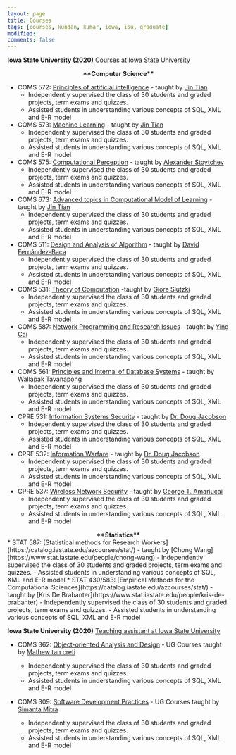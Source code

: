 ```yaml
---
layout: page
title: Courses
tags: [courses, kundan, kumar, iowa, isu, graduate]
modified:
comments: false
---
```

**Iowa State University (2020)** [Courses at Iowa State University](https://cs.iastate.edu/)
<div align="center">
  <b>**Computer Science**</b>
</div>

* COMS 572: [Principles of artificial intelligence](https://catalog.iastate.edu/azcourses/com_s/) - taught by [Jin Tian](https://www.cs.iastate.edu/people/jin-tian)
    - Independently supervised the class of 30 students and graded projects, term exams and quizzes.
    - Assisted students in understanding various concepts of SQL, XML and E-R model
* COMS 573: [Machine Learning](https://catalog.iastate.edu/azcourses/com_s/) - taught by [Jin Tian](https://www.cs.iastate.edu/people/jin-tian)
    - Independently supervised the class of 30 students and graded projects, term exams and quizzes.
    - Assisted students in understanding various concepts of SQL, XML and E-R model
* COMS 575: [Computational Perception](https://catalog.iastate.edu/azcourses/com_s/) - taught by [Alexander Stoytchev](https://www.ece.iastate.edu/~alexs/)
    - Independently supervised the class of 30 students and graded projects, term exams and quizzes.
    - Assisted students in understanding various concepts of SQL, XML and E-R model
* COMS 673: [Advanced topics in Computational Model of Learning](https://catalog.iastate.edu/azcourses/com_s/) - taught by [Jin Tian](https://www.cs.iastate.edu/people/jin-tian)
    - Independently supervised the class of 30 students and graded projects, term exams and quizzes.
    - Assisted students in understanding various concepts of SQL, XML and E-R model
* COMS 511: [Design and Analysis of Algorithm](https://catalog.iastate.edu/azcourses/com_s/) - taught by [David Fernández-Baca](https://www.cs.iastate.edu/people/david-fern%C3%A1ndez-baca)
    - Independently supervised the class of 30 students and graded projects, term exams and quizzes.
    - Assisted students in understanding various concepts of SQL, XML and E-R model
* COMS 531: [Theory of Computation](https://catalog.iastate.edu/azcourses/com_s/) -taught by [Giora Slutzki](https://www.cs.iastate.edu/people/giora-slutzki)
    - Independently supervised the class of 30 students and graded projects, term exams and quizzes.
    - Assisted students in understanding various concepts of SQL, XML and E-R model
* COMS 587: [Network Programming and Research Issues](https://catalog.iastate.edu/azcourses/com_s/) - taught by [Ying Cai](https://www.cs.iastate.edu/people/ying-cai)
    - Independently supervised the class of 30 students and graded projects, term exams and quizzes.
    - Assisted students in understanding various concepts of SQL, XML and E-R model
* COMS 561: [Principles and Internal of Database Systems](https://catalog.iastate.edu/azcourses/com_s/) - taught by [Wallapak Tavanapong](https://www.cs.iastate.edu/people/wallapak-tavanapong-0)
    - Independently supervised the class of 30 students and graded projects, term exams and quizzes.
    - Assisted students in understanding various concepts of SQL, XML and E-R model
* CPRE 531: [Information Systems Security](https://catalog.iastate.edu/azcourses/cpr_e/) -  taught by [Dr. Doug Jacobson](https://www.ece.iastate.edu/ece-directory/profile/dougj/)
    - Independently supervised the class of 30 students and graded projects, term exams and quizzes.
    - Assisted students in understanding various concepts of SQL, XML and E-R model
* CPRE 532: [Information Warfare](https://catalog.iastate.edu/azcourses/cpr_e/) -  taught by [Dr. Doug Jacobson](https://www.ece.iastate.edu/ece-directory/profile/dougj/)
    - Independently supervised the class of 30 students and graded projects, term exams and quizzes.
    - Assisted students in understanding various concepts of SQL, XML and E-R model
* CPRE 537: [Wireless Network Security](https://catalog.iastate.edu/azcourses/cpr_e/) -  taught by [George T. Amariucai](https://www.engineering.iastate.edu/people/profile/gamari/)
    - Independently supervised the class of 30 students and graded projects, term exams and quizzes.
    - Assisted students in understanding various concepts of SQL, XML and E-R model

<div align="center">
<b>**Statistics**</b>
</div>
* STAT 587: [Statistical methods for Research Workers](https://catalog.iastate.edu/azcourses/stat/) -  taught by [Chong Wang](https://www.stat.iastate.edu/people/chong-wang)
    - Independently supervised the class of 30 students and graded projects, term exams and quizzes.
    - Assisted students in understanding various concepts of SQL, XML and E-R model
* STAT 430/583: [Empirical Methods for the Computational Sciences](https://catalog.iastate.edu/azcourses/stat/) -  taught by [Kris De Brabanter](https://www.stat.iastate.edu/people/kris-de-brabanter)
    - Independently supervised the class of 30 students and graded projects, term exams and quizzes.
    - Assisted students in understanding various concepts of SQL, XML and E-R model

**Iowa State University (2020)** [Teaching assistant at Iowa State University](https://cs.iastate.edu/)

* COMS 362: [Object-oriented Analysis and Design](https://catalog.iastate.edu/azcourses/com_s/) - UG Courses taught by [Mathew tan creti](https://www.cs.iastate.edu/people/matthew-tan-creti)
    - Independently supervised the class of 30 students and graded projects, term exams and quizzes.
    - Assisted students in understanding various concepts of SQL, XML and E-R model

* COMS 309: [Software Development Practices](https://catalog.iastate.edu/azcourses/com_s/) - UG Courses taught by [Simanta Mitra](https://www.cs.iastate.edu/people/simanta-mitra)
    - Independently supervised the class of 30 students and graded projects, term exams and quizzes.
    - Assisted students in understanding various concepts of SQL, XML and E-R model
